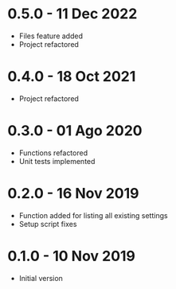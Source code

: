 # 0.5.0 - 11 Dec 2022

- Files feature added
- Project refactored

# 0.4.0 - 18 Oct 2021

- Project refactored

# 0.3.0 - 01 Ago 2020

- Functions refactored
- Unit tests implemented

# 0.2.0 - 16 Nov 2019

- Function added for listing all existing settings
- Setup script fixes

# 0.1.0 - 10 Nov 2019

- Initial version

